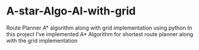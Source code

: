 # A-star-Algo-AI-with-grid
Route Planner A* algorithm along with grid implementation using python
In this project I've implemented A* Algorithm for shortest route planner along with the grid implementation
